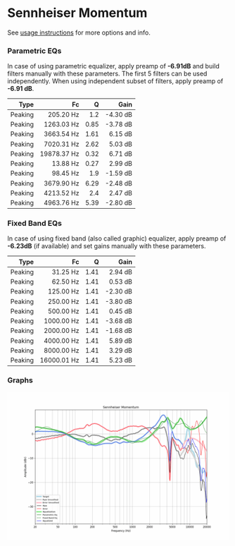 # Sennheiser Momentum
See [usage instructions](https://github.com/jaakkopasanen/AutoEq#usage) for more options and info.

### Parametric EQs
In case of using parametric equalizer, apply preamp of **-6.91dB** and build filters manually
with these parameters. The first 5 filters can be used independently.
When using independent subset of filters, apply preamp of **-6.91 dB**.

| Type    | Fc          |    Q | Gain     |
|--------:|------------:|-----:|---------:|
| Peaking | 205.20 Hz   | 1.2  | -4.30 dB |
| Peaking | 1263.03 Hz  | 0.85 | -3.78 dB |
| Peaking | 3663.54 Hz  | 1.61 | 6.15 dB  |
| Peaking | 7020.31 Hz  | 2.62 | 5.03 dB  |
| Peaking | 19878.37 Hz | 0.32 | 6.71 dB  |
| Peaking | 13.88 Hz    | 0.27 | 2.99 dB  |
| Peaking | 98.45 Hz    | 1.9  | -1.59 dB |
| Peaking | 3679.90 Hz  | 6.29 | -2.48 dB |
| Peaking | 4213.52 Hz  | 2.4  | 2.47 dB  |
| Peaking | 4963.76 Hz  | 5.39 | -2.80 dB |

### Fixed Band EQs
In case of using fixed band (also called graphic) equalizer, apply preamp of **-6.23dB**
(if available) and set gains manually with these parameters.

| Type    | Fc          |    Q | Gain     |
|--------:|------------:|-----:|---------:|
| Peaking | 31.25 Hz    | 1.41 | 2.94 dB  |
| Peaking | 62.50 Hz    | 1.41 | 0.53 dB  |
| Peaking | 125.00 Hz   | 1.41 | -2.30 dB |
| Peaking | 250.00 Hz   | 1.41 | -3.80 dB |
| Peaking | 500.00 Hz   | 1.41 | 0.45 dB  |
| Peaking | 1000.00 Hz  | 1.41 | -3.68 dB |
| Peaking | 2000.00 Hz  | 1.41 | -1.68 dB |
| Peaking | 4000.00 Hz  | 1.41 | 5.89 dB  |
| Peaking | 8000.00 Hz  | 1.41 | 3.29 dB  |
| Peaking | 16000.01 Hz | 1.41 | 5.23 dB  |

### Graphs
![](./Sennheiser%20Momentum.png)